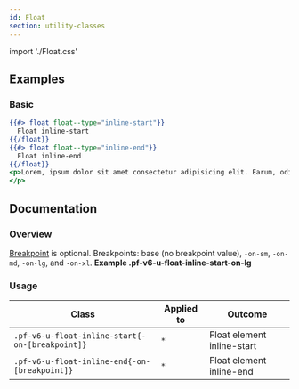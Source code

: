 ```yaml
---
id: Float
section: utility-classes
---
```


import './Float.css'

## Examples
### Basic
```hbs
{{#> float float--type="inline-start"}}
  Float inline-start
{{/float}}
{{#> float float--type="inline-end"}}
  Float inline-end
{{/float}}
<p>Lorem, ipsum dolor sit amet consectetur adipisicing elit. Earum, odit fugit eaque ad assuminline-enda fuga alias aut ipsum repudiandae enim pariatur ullam distinctio omnis dolorem at voluptatum saepe, beatae officiis?
</p>
```

## Documentation
### Overview
[Breakpoint](/developer-resources/global-css-variables#breakpoint-variables-and-class-suffixes) is optional. Breakpoints: base (no breakpoint value), `-on-sm`, `-on-md`, `-on-lg`, and `-on-xl`. **Example .pf-v6-u-float-inline-start-on-lg**

### Usage
| Class | Applied to | Outcome |
| -- | -- | -- |
| `.pf-v6-u-float-inline-start{-on-[breakpoint]}` | `*` |  Float element inline-start |
| `.pf-v6-u-float-inline-end{-on-[breakpoint]}` | `*` |  Float element inline-end |
